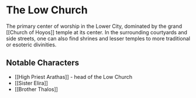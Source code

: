 # The Low Church

The primary center of worship in the Lower City, dominated by the grand [[Church of Hoyos]] temple at its center. In the surrounding courtyards and side streets, one can also find shrines and lesser temples to more traditional or esoteric divinities.

## Notable Characters

- [[High Priest Arathas]] - head of the Low Church
- [[Sister Elira]]
- [[Brother Thalos]]